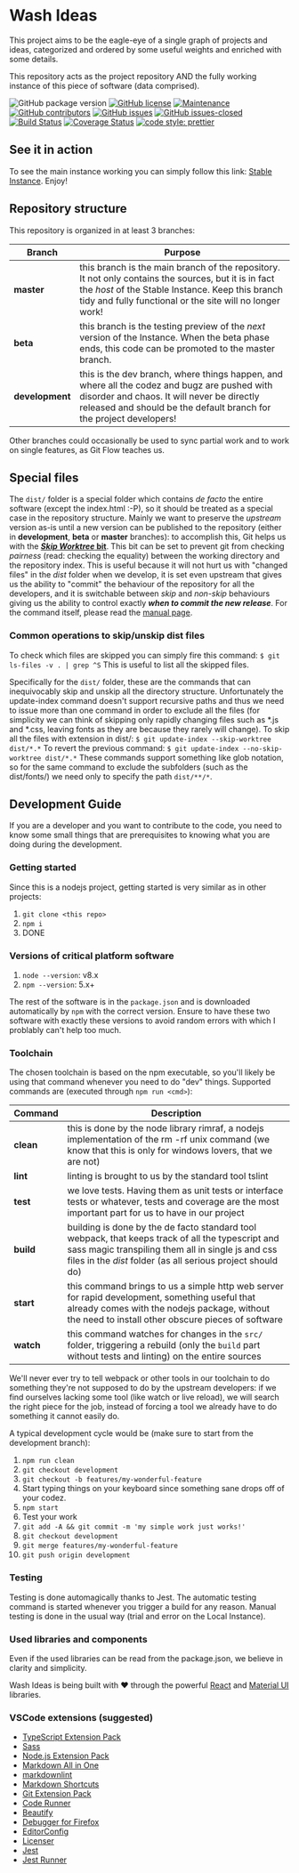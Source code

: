 <!---
 Copyright (C) 2018 Alessandro Accardo a.k.a. kLeZ & Fabio Scotto di Santolo a.k.a. Plague

 This file is part of Wash Ideas.

 Wash Ideas is free software: you can redistribute it and/or modify
 it under the terms of the GNU General Public License as published by
 the Free Software Foundation, either version 3 of the License, or
 (at your option) any later version.

 Wash Ideas is distributed in the hope that it will be useful,
 but WITHOUT ANY WARRANTY; without even the implied warranty of
 MERCHANTABILITY or FITNESS FOR A PARTICULAR PURPOSE.  See the
 GNU General Public License for more details.

 You should have received a copy of the GNU General Public License
 along with Wash Ideas.  If not, see <http://www.gnu.org/licenses/>.

-->

# Wash Ideas

This project aims to be the eagle-eye of a single graph of projects and ideas, categorized and ordered by some useful weights and enriched with some details.

This repository acts as the project repository AND the fully working instance of this piece of software (data comprised).

![GitHub package version](https://img.shields.io/github/package-json/v/kLeZ/wash-ideas.svg)
[![GitHub license](https://img.shields.io/github/license/kLeZ/wash-ideas.svg)](https://github.com/kLeZ/wash-ideas/blob/master/LICENSE)
[![Maintenance](https://img.shields.io/badge/Maintained%3F-yes-green.svg)](https://github.com/kLeZ/wash-ideas/graphs/commit-activity)
[![GitHub contributors](https://img.shields.io/github/contributors/kLeZ/wash-ideas.svg)](https://github.com/kLeZ/wash-ideas/graphs/contributors/)
[![GitHub issues](https://img.shields.io/github/issues/kLeZ/wash-ideas.svg)](https://GitHub.com/kLeZ/wash-ideas/issues/)
[![GitHub issues-closed](https://img.shields.io/github/issues-closed/kLeZ/wash-ideas.svg)](https://GitHub.com/kLeZ/wash-ideas/issues?q=is%3Aissue+is%3Aclosed)
[![Build Status](https://travis-ci.org/kLeZ/wash-ideas.svg?branch=master)](https://travis-ci.org/kLeZ/wash-ideas)
[![Coverage Status](https://coveralls.io/repos/github/kLeZ/wash-ideas/badge.svg?branch=master)](https://coveralls.io/github/kLeZ/wash-ideas?branch=master)
[![code style: prettier](https://img.shields.io/badge/code_style-prettier-ff69b4.svg)](https://github.com/prettier/prettier)

## See it in action

To see the main instance working you can simply follow this link: [Stable Instance](https://klez.github.io/wash-ideas).
Enjoy!

## Repository structure

This repository is organized in at least 3 branches:

| Branch          | Purpose                                                                                                                                                                                                              |
| --------------- | -------------------------------------------------------------------------------------------------------------------------------------------------------------------------------------------------------------------- |
| **master**      | this branch is the main branch of the repository. It not only contains the sources, but it is in fact the _host_ of the Stable Instance. Keep this branch tidy and fully functional or the site will no longer work! |
| **beta**        | this branch is the testing preview of the _next_ version of the Instance. When the beta phase ends, this code can be promoted to the master branch.                                                                  |
| **development** | this is the dev branch, where things happen, and where all the codez and bugz are pushed with disorder and chaos. It will never be directly released and should be the default branch for the project developers!    |

Other branches could occasionally be used to sync partial work and to work on single features, as Git Flow teaches us.

## Special files

The `dist/` folder is a special folder which contains _de facto_ the entire software (except the index.html :-P), so it should be treated as a special case in the repository structure.
Mainly we want to preserve the _upstream_ version as-is until a new version can be published to the repository (either in **development**, **beta** or **master** branches): to accomplish this, Git helps us with the [**_Skip Worktree_ bit**](https://www.git-scm.com/docs/git-update-index#_skip_worktree_bit). This bit can be set to prevent git from checking _pairness_ (read: checking the equality) between the working directory and the repository index.
This is useful because it will not hurt us with "changed files" in the _dist_ folder when we develop, it is set even upstream that gives us the ability to "commit" the behaviour of the repository for all the developers, and it is switchable between _skip_ and _non-skip_ behaviours giving us the ability to control exactly _**when to commit the new release**_.
For the command itself, please read the [manual page](https://www.git-scm.com/docs/git-update-index#git-update-index---no-skip-worktree).

### Common operations to skip/unskip dist files

To check which files are skipped you can simply fire this command:
`$ git ls-files -v . | grep ^S`
This is useful to list all the skipped files.

Specifically for the `dist/` folder, these are the commands that can inequivocably skip and unskip all the directory structure. Unfortunately the update-index command doesn't support recursive paths and thus we need to issue more than one command in order to exclude all the files (for simplicity we can think of skipping only rapidly changing files such as *.js and *.css, leaving fonts as they are because they rarely will change).
To skip all the files with extension in dist/: `$ git update-index --skip-worktree dist/*.*`
To revert the previous command: `$ git update-index --no-skip-worktree dist/*.*`
These commands support something like glob notation, so for the same command to exclude the subfolders (such as the dist/fonts/) we need only to specify the path `dist/**/*`.

## Development Guide

If you are a developer and you want to contribute to the code, you need to know some small things that are prerequisites to knowing what you are doing during the development.

### Getting started

Since this is a nodejs project, getting started is very similar as in other projects:

1. `git clone <this repo>`
2. `npm i`
3. DONE

### Versions of critical platform software

1. `node --version`: v8.x
2. `npm --version`: 5.x+

The rest of the software is in the `package.json` and is downloaded automatically by `npm` with the correct version.
Ensure to have these two software with exactly these versions to avoid random errors with which I problably can't help too much.

### Toolchain

The chosen toolchain is based on the npm executable, so you'll likely be using that command whenever you need to do "dev" things.
Supported commands are (executed through `npm run <cmd>`):

| Command   | Description                                                                                                                                                                                                           |
| --------- | --------------------------------------------------------------------------------------------------------------------------------------------------------------------------------------------------------------------- |
| **clean** | this is done by the node library rimraf, a nodejs implementation of the rm -rf unix command (we know that this is only for windows lovers, that we are not)                                                           |
| **lint**  | linting is brought to us by the standard tool tslint                                                                                                                                                                  |
| **test**  | we love tests. Having them as unit tests or interface tests or whatever, tests and coverage are the most important part for us to have in our project                                                                 |
| **build** | building is done by the de facto standard tool webpack, that keeps track of all the typescript and sass magic transpiling them all in single js and css files in the _dist_ folder (as all serious project should do) |
| **start** | this command brings to us a simple http web server for rapid development, something useful that already comes with the nodejs package, without the need to install other obscure pieces of software                   |
| **watch** | this command watches for changes in the `src/` folder, triggering a rebuild (only the `build` part without tests and linting) on the entire sources                                                                   |

We'll never ever try to tell webpack or other tools in our toolchain to do something they're not supposed to do by the upstream developers: if we find ourselves lacking some tool (like watch or live reload), we will search the right piece for the job, instead of forcing a tool we already have to do something it cannot easily do.

A typical development cycle would be (make sure to start from the development branch):

1. `npm run clean`
2. `git checkout development`
3. `git checkout -b features/my-wonderful-feature`
4. Start typing things on your keyboard since something sane drops off of your codez.
5. `npm start`
6. Test your work
7. `git add -A && git commit -m 'my simple work just works!'`
8. `git checkout development`
9. `git merge features/my-wonderful-feature`
10. `git push origin development`

### Testing

Testing is done automagically thanks to Jest. The automatic testing command is started whenever you trigger a build for any reason.
Manual testing is done in the usual way (trial and error on the Local Instance).

### Used libraries and components

Even if the used libraries can be read from the package.json, we believe in clarity and simplicity.

Wash Ideas is being built with &hearts; through the powerful [React](https://reactjs.org/) and [Material UI](https://material-ui.com/) libraries.

### VSCode extensions (suggested)

* [TypeScript Extension Pack](https://marketplace.visualstudio.com/items?itemName=loiane.ts-extension-pack)
* [Sass](https://marketplace.visualstudio.com/items?itemName=robinbentley.sass-indented)
* [Node.js Extension Pack](https://marketplace.visualstudio.com/items?itemName=waderyan.nodejs-extension-pack)
* [Markdown All in One](https://marketplace.visualstudio.com/items?itemName=yzhang.markdown-all-in-one)
* [markdownlint](https://marketplace.visualstudio.com/items?itemName=davidanson.vscode-markdownlint)
* [Markdown Shortcuts](https://marketplace.visualstudio.com/items?itemName=mdickin.markdown-shortcuts)
* [Git Extension Pack](https://marketplace.visualstudio.com/items?itemName=donjayamanne.git-extension-pack)
* [Code Runner](https://marketplace.visualstudio.com/items?itemName=formulahendry.code-runner)
* [Beautify](https://marketplace.visualstudio.com/items?itemName=hookyqr.beautify)
* [Debugger for Firefox](https://marketplace.visualstudio.com/items?itemName=hbenl.vscode-firefox-debug)
* [EditorConfig](https://marketplace.visualstudio.com/items?itemName=editorconfig.editorconfig)
* [Licenser](https://marketplace.visualstudio.com/items?itemName=ymotongpoo.licenser)
* [Jest](https://marketplace.visualstudio.com/items?itemName=orta.vscode-jest)
* [Jest Runner](https://marketplace.visualstudio.com/items?itemName=firsttris.vscode-jest-runner)
